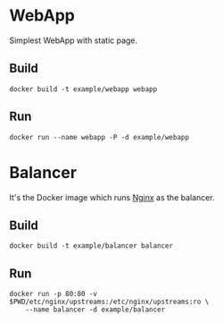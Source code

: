 WebApp
======

Simplest WebApp with static page.
 
Build
-----

    docker build -t example/webapp webapp
    
Run
---

    docker run --name webapp -P -d example/webapp
    


Balancer
========

It's the Docker image which runs [Nginx](http://nginx.org) as the balancer. 

Build
-----

    docker build -t example/balancer balancer

Run
---
    
    docker run -p 80:80 -v $PWD/etc/nginx/upstreams:/etc/nginx/upstreams:ro \
        --name balancer -d example/balancer
     

